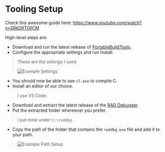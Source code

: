 # Tooling Setup

Check this awesome guide here:
https://www.youtube.com/watch?v=SRkD9TOIlCM

High-level steps are:
- Download and run the latest release of [PortableBuildTools](https://github.com/Data-Oriented-House/PortableBuildTools?tab=readme-ov-file).
- Configure the appropriate settings and run Install.
> These are the settings I used
>
> ![Example Settings](./PortableBuildTools.png)
- You should now be able to use `cl.exe` to compile C.
- Install an editor of our choice.
> I use VS Code.
- Download and extract the latest release of the [RAD Debugger](https://github.com/EpicGamesExt/raddebugger?tab=readme-ov-file).
- Put the extracted folder whereever you prefer.
> I put mine under `C:\raddbg`.
- Copy the path of the folder that contains the `raddbg.exe` file and add it to your path.
> ![Example Path Setup](./PathEnvironment.png)


